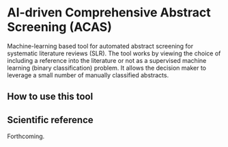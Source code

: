 # AI-driven Comprehensive Abstract Screening (ACAS)

Machine-learning based tool for automated abstract screening for systematic literature reviews (SLR). The tool works by viewing the choice of including a reference into the literature or not as a supervised machine learning (binary classification) problem. It allows the decision maker to leverage a small number of manually classified abstracts.


## How to use this tool






## Scientific reference

Forthcoming.
